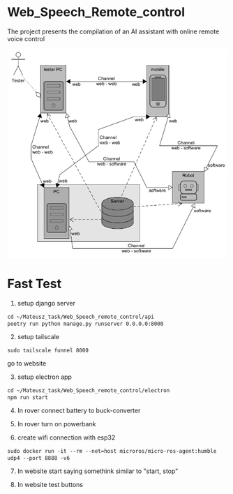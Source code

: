 # Web_Speech_Remote_control

The project presents the compilation of an AI assistant with online remote voice control

![](diagrams/connection_diagram/connection_diagram.png)

# Fast Test

1. setup django server
```
cd ~/Mateusz_task/Web_Speech_remote_control/api
poetry run python manage.py runserver 0.0.0.0:8000
```

2. setup tailscale
```
sudo tailscale funnel 8000
```
go to website

3. setup electron app
```
cd ~/Mateusz_task/Web_Speech_remote_control/electron
npm run start
```

4. In rover connect battery to buck-converter

5. In rover turn on powerbank

6. create wifi connection with esp32 
```
sudo docker run -it --rm --net=host microros/micro-ros-agent:humble udp4 --port 8888 -v6
```

7. In website start saying somethink similar to "start, stop"

8. In website test buttons

